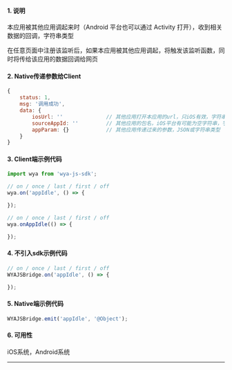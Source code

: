 #### 1. 说明

本应用被其他应用调起来时（Android 平台也可以通过 Activity 打开），收到相关数据的回调，字符串类型

在任意页面中注册该监听后，如果本应用被其他应用调起，将触发该监听函数，同时将传给该应用的数据回调给网页

#### 2. Native传递参数给Client

```javascript
{
	status: 1,
	msg: '调用成功',
	data: {
		iosUrl: ''              // 其他应用打开本应用的url，只iOS有效，字符串类型
		sourceAppId: ''         // 其他应用的包名，iOS平台有可能为空字符串，字符串类型
		appParam: {}            // 其他应用传递过来的参数，JSON或字符串类型
	}
}
```

#### 3. Client端示例代码

```javascript
import wya from 'wya-js-sdk';

// on / once / last / first / off
wya.on('appIdle', () => {

});

// on / once / last / first / off
wya.onAppIdle(() => {

});
```

#### 4. 不引入sdk示例代码

```javascript
// on / once / last / first / off
WYAJSBridge.on('appIdle', () => {

});
```

#### 5. Native端示例代码

```javascript
WYAJSBridge.emit('appIdle', '@Object');
```

#### 6. 可用性

iOS系统，Android系统

---------

